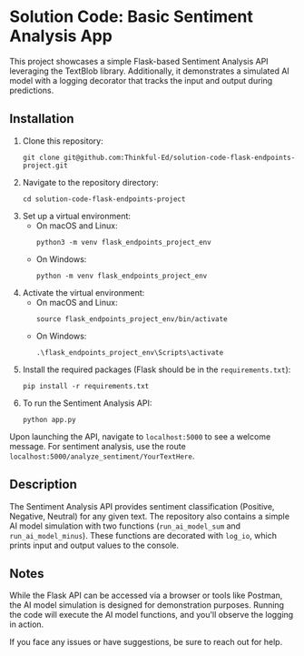 # Solution Code: Basic Sentiment Analysis App

This project showcases a simple Flask-based Sentiment Analysis API leveraging the TextBlob library. Additionally, it demonstrates a simulated AI model with a logging decorator that tracks the input and output during predictions.

## Installation
1. Clone this repository:
   ```shell
   git clone git@github.com:Thinkful-Ed/solution-code-flask-endpoints-project.git
   ```
2. Navigate to the repository directory:
   ```shell
   cd solution-code-flask-endpoints-project
   ```
3. Set up a virtual environment:
   * On macOS and Linux:
     ```shell
     python3 -m venv flask_endpoints_project_env
     ```
   * On Windows:
     ```shell
     python -m venv flask_endpoints_project_env
     ```
4. Activate the virtual environment:
   * On macOS and Linux:
     ```shell
     source flask_endpoints_project_env/bin/activate
     ```
   * On Windows:
     ```shell
     .\flask_endpoints_project_env\Scripts\activate
     ```
5. Install the required packages (Flask should be in the `requirements.txt`):
   ```shell
   pip install -r requirements.txt
   ```
6. To run the Sentiment Analysis API:
   ```shell
   python app.py
   ```

Upon launching the API, navigate to `localhost:5000` to see a welcome message. For sentiment analysis, use the route `localhost:5000/analyze_sentiment/YourTextHere`.

## Description

The Sentiment Analysis API provides sentiment classification (Positive, Negative, Neutral) for any given text. The repository also contains a simple AI model simulation with two functions (`run_ai_model_sum` and `run_ai_model_minus`). These functions are decorated with `log_io`, which prints input and output values to the console.

## Notes

While the Flask API can be accessed via a browser or tools like Postman, the AI model simulation is designed for demonstration purposes. Running the code will execute the AI model functions, and you'll observe the logging in action.

If you face any issues or have suggestions, be sure to reach out for help.